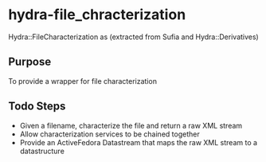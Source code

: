 # hydra-file_chracterization

Hydra::FileCharacterization as (extracted from Sufia and Hydra::Derivatives)

## Purpose

To provide a wrapper for file characterization

## Todo Steps

- Given a filename, characterize the file and return a raw XML stream
- Allow characterization services to be chained together
- Provide an ActiveFedora Datastream that maps the raw XML stream to a datastructure

